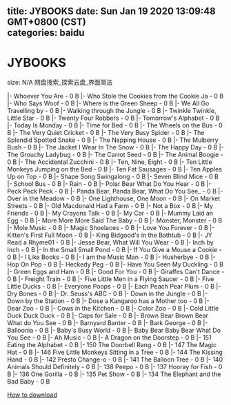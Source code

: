 
title: JYBOOKS
date: Sun Jan 19 2020 13:09:48 GMT+0800 (CST)    
categories: baidu
---

# JYBOOKS
size: N/A
 网盘搜索_探索云盘_界面简洁
 
|- Whoever You Are - 0 B
|- Who Stole the Cookies from the Cookie Ja - 0 B
|- Who Says Woof - 0 B
|- Where is the Green Sheep - 0 B
|- We All Go Travelling by - 0 B
|- Walking through the Jungle - 0 B
|- Twinkle Twinkle, Little Star - 0 B
|- Twenty Four Robbers - 0 B
|- Tomorrow's Alphabet - 0 B
|- Today Is Monday - 0 B
|- Time for Bed - 0 B
|- The Wheels on the Bus - 0 B
|- The Very Quiet Cricket - 0 B
|- The Very Busy Spider - 0 B
|- The Splendid Spotted Snake - 0 B
|- The Napping House - 0 B
|- The Mulberry Bush - 0 B
|- The Jacket I Wear In The Snow - 0 B
|- The Happy Day - 0 B
|- The Grouchy Ladybug - 0 B
|- The Carrot Seed - 0 B
|- The Animal Boogie - 0 B
|- The Accidental Zucchini - 0 B
|- Ten, Nine, Eight - 0 B
|- Ten Little Monkeys Jumping on the Bed - 0 B
|- Ten Fat Sausages - 0 B
|- Ten Apples Up on Top - 0 B
|- Shape Song Swingalong - 0 B
|- Seven Blind Mice - 0 B
|- School Bus - 0 B
|- Rain - 0 B
|- Polar Bear What Do You Hear - 0 B
|- Peck Peck Peck - 0 B
|- Panda Bear, Panda Bear, What Do You See_ - 0 B
|- Over in the Meadow - 0 B
|- One Lighthouse, One Moon - 0 B
|- On Market Streets - 0 B
|- Old Macdonald Had a Farm - 0 B
|- Not a Box - 0 B
|- My Friends - 0 B
|- My Crayons Talk - 0 B
|- My Car - 0 B
|- Mummy Laid an Egg - 0 B
|- More More More Said The Baby - 0 B
|- Monster, Monster - 0 B
|- Mole Music - 0 B
|- Magic Shoelaces - 0 B
|- Love You Forever - 0 B
|- Kitten's First Full Moon - 0 B
|- King Bidgood's in the Bathtub - 0 B
|- JY Read a Rhyme01 - 0 B
|- Jesse Bear, What Will You Wear - 0 B
|- Inch by Inch - 0 B
|- In the Small Small Pond - 0 B
|- If You Give a Mouse a Cookie - 0 B
|- I Like Books - 0 B
|- I am the Music Man - 0 B
|- Husherbye - 0 B
|- Hop On Pop - 0 B
|- Heckedy Peg - 0 B
|- Have You Seen My Duckling - 0 B
|- Green Eggs and Ham - 0 B
|- Good For You - 0 B
|- Giraffes Can't Dance - 0 B
|- Freight Train - 0 B
|- Five Little Men in a Flying Saucer - 0 B
|- Five Little Ducks - 0 B
|- Everyone Poops - 0 B
|- Each Peach Pear Plum - 0 B
|- Dry Bones - 0 B
|- Dr. Seuss's ABC - 0 B
|- Down in the Jungle - 0 B
|- Down by the Station - 0 B
|- Dose a Kangaroo has a Mother too - 0 B
|- Dear Zoo - 0 B
|- Cows in the Kitchen - 0 B
|- Color Zoo - 0 B
|- Cold Little Duck Duck Duck - 0 B
|- Caps for Sale - 0 B
|- Brown Bear Brown Bear What do You See - 0 B
|- Barnyard Banter - 0 B
|- Bark George - 0 B
|- Balloonia - 0 B
|- Baby's Busy World - 0 B
|- Baby Bear Baby Bear What Do You See - 0 B
|- Ah Music - 0 B
|- A Dragon on the Doorstep - 0 B
|- 151 Eating the Alphabet - 0 B
|- 150 The Doorbell Rang - 0 B
|- 147 The Magic Hat - 0 B
|- 146 Five Little Monkeys Sitting in a Tree - 0 B
|- 144 The Kissing Hand - 0 B
|- 142 Presto Change-o - 0 B
|- 141 The Balloon Tree - 0 B
|- 140 Animals Should Definitely - 0 B
|- 138 Peepo - 0 B
|- 137 Hooray for Fish - 0 B
|- 136 One Gorilla - 0 B
|- 135 Pet Show - 0 B
|- 134 The Elephant and the Bad Baby - 0 B

[How to download](https://bpcam.bemobtrk.com/go/2ceec3aa-1ca2-46d6-b9ff-aaa5c184517c?jno=917)